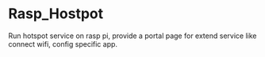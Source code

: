 # Rasp_Hostpot
Run hotspot service on rasp pi, provide a portal page for extend service like connect wifi, config specific app.
